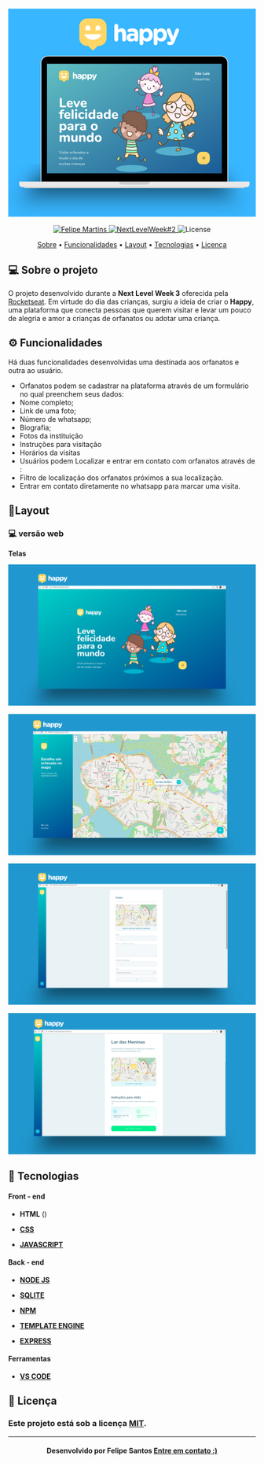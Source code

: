 <p  align="center">
<img  src="https://github.com/felipesantos10/Happy/blob/main/gitimages/logohappy.png"  alt="Happy"  />
</p>

  

<!-- Badges -->

<p  align="center">
<a  href="https://www.linkedin.com/in/luis-felipe-santos-silva-5623a8197/">
<img  alt="Felipe Martins"  src="https://img.shields.io/badge/-Felipe Santos-blue?style=flat&logo=Linkedin&logoColor=bluee"  />
</a>
<a  href="https://nextlevelweek.com/episodios/discovery/1/edicao/3?utm_source=convertkit&utm_medium=email&utm_campaign=NLW3+Workshops&utm_term=Leads+Discovery&utm_content=Workshop+1">
<img  alt="NextLevelWeek#2"  src="https://img.shields.io/badge/Next Level Week%20-3.0-blue">
</a>
<img  alt="License"  src="https://img.shields.io/badge/license-MIT-blue">
</p>

  

<!-- Indice-->

<p  align="center">
<a  href="#-sobre-o-projeto">Sobre</a> •
<a  href="#-Funcionalidades">Funcionalidades</a> •
<a  href="#-Layout">Layout</a> •
<a  href="#-Tecnologias">Tecnologias</a> •
<a  href="#-licença">Licença</a>
</p>

  

<!--Sobre o projeto-->

## 💻 Sobre o projeto

  

O projeto desenvolvido durante a **Next Level Week 3** oferecida pela [Rocketseat](https://rocketseat.com.br/). Em virtude do dia das crianças, surgiu a ideia de criar o **Happy**, uma plataforma que conecta pessoas que querem visitar e levar um pouco de alegria e amor a crianças de orfanatos ou adotar uma criança.

  

<!--Funcionalidades-->

## ⚙️ Funcionalidades

 
Há duas funcionalidades desenvolvidas uma destinada aos orfanatos e outra ao usuário.

- Orfanatos podem se cadastrar na plataforma através de um formulário no qual preenchem seus dados:
- Nome completo;
- Link de uma foto;
- Número de whatsapp;
- Biografia;
- Fotos da instituição
- Instruções para visitação
- Horários da visitas
- Usuários podem Localizar e entrar em contato com orfanatos através de :
- Filtro de localização dos orfanatos próximos a sua localização.
- Entrar em contato diretamente no whatsapp para marcar uma visita.

  

<!--layout-->

## 🎨Layout

  

### 💻 versão web

  

 **Telas**

<p  align="center">
<img  src="https://github.com/felipesantos10/Happy/blob/main/gitimages/1.png"  alt="tela inicial"  />
</p>



<p  align="center">
<img  src="https://github.com/felipesantos10/Happy/blob/main/gitimages/3.png"  alt="orfanatos"  />
</p>

  

<p  align="center">
<img  src="https://github.com/felipesantos10/Happy/blob/main/gitimages/2.png"  alt="cadastro"  />
</p>

  

<p  align="center">
<img  src="https://github.com/felipesantos10/Happy/blob/main/gitimages/4.png"  alt="entrar em contato"  />
</p>

  
  
  

<!--layout-->

## 🚀 Tecnologias

#### Front - end

- **HTML** ()

- [**CSS**]()

- [**JAVASCRIPT**]()

  
  

#### Back - end

- [**NODE JS**]()

- [**SQLITE**]()

- [**NPM**]()

- [**TEMPLATE ENGINE**]()

- [**EXPRESS**]()

  

#### Ferramentas

- [**VS CODE**]()

  

<!--License session-->

## 📝 Licença

### Este projeto está sob a licença [MIT](./LICENSE).

---

  

<h4  align=center>Desenvolvido por Felipe Santos <a  href="https://www.linkedin.com/in/luis-felipe-santos-silva-5623a8197/">  <strong>Entre em contato</strong> :)</a></a></h4>

